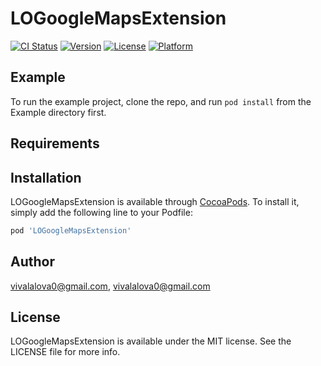 # LOGoogleMapsExtension

[![CI Status](http://img.shields.io/travis/vivalalova0@gmail.com/LOGoogleMapsExtension.svg?style=flat)](https://travis-ci.org/vivalalova0@gmail.com/LOGoogleMapsExtension)
[![Version](https://img.shields.io/cocoapods/v/LOGoogleMapsExtension.svg?style=flat)](http://cocoapods.org/pods/LOGoogleMapsExtension)
[![License](https://img.shields.io/cocoapods/l/LOGoogleMapsExtension.svg?style=flat)](http://cocoapods.org/pods/LOGoogleMapsExtension)
[![Platform](https://img.shields.io/cocoapods/p/LOGoogleMapsExtension.svg?style=flat)](http://cocoapods.org/pods/LOGoogleMapsExtension)

## Example

To run the example project, clone the repo, and run `pod install` from the Example directory first.

## Requirements

## Installation

LOGoogleMapsExtension is available through [CocoaPods](http://cocoapods.org). To install
it, simply add the following line to your Podfile:

```ruby
pod 'LOGoogleMapsExtension'
```

## Author

vivalalova0@gmail.com, vivalalova0@gmail.com

## License

LOGoogleMapsExtension is available under the MIT license. See the LICENSE file for more info.

